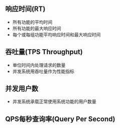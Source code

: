 ## 响应时间(RT)

  - 所有功能的平均时间
  - 所有功能的最大响应时间
  - 每个或每组功能平均响应时间和最大响应时间

## 吞吐量(TPS Throughput)

  - 单位时间内处理请求的数量
  - 并发系统用吞吐量作为性能指标

## 并发用户数

  - 并发系统承载正常使用系统功能的用户数量

## QPS每秒查询率(Query Per Second)
